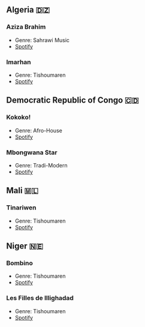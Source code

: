 ## Algeria 🇩🇿
### Aziza Brahim
- Genre: Sahrawi Music
- [Spotify](https://open.spotify.com/artist/0ydDa6afIYote2AtmgSycS?si=9cHxkNeUQ8CJdCKp_MGaUA)

### Imarhan
- Genre: Tishoumaren
- [Spotify](https://open.spotify.com/artist/1KQ1687z0hWSabx0YswG54?si=hUnnGQNxRee25q4_S86MCA)

## Democratic Republic of Congo 🇨🇩
### Kokoko!
- Genre: Afro-House
- [Spotify](https://open.spotify.com/artist/4hkOCqpKuf6KFaQeTGfYNw?si=4nhp1sdKQwWIZiFyvBpWWw)

### Mbongwana Star
- Genre: Tradi-Modern
- [Spotify](https://open.spotify.com/artist/2zvrV2uB7FH9HAGsg93cMy?si=YE8XSvnhSNOq1gpHTgPXow)

## Mali 🇲🇱
### Tinariwen
- Genre: Tishoumaren
- [Spotify](https://open.spotify.com/artist/2sf2owtFSCvz2MLfxmNdkb?si=uKAg_IAhR0qlGPtNSggK0w)

## Niger 🇳🇪
### Bombino
- Genre: Tishoumaren
- [Spotify](https://open.spotify.com/artist/7s4I6rDvTcdBDKElVbtsAN?si=3vTKZxxxTxKDPJQiujtPbQ)

### Les Filles de Illighadad
- Genre: Tishoumaren
- [Spotify](https://open.spotify.com/artist/45EoOvcenErsYkaJUnqjJv?si=MJ7UiSKjQIuiAUASa4MHkg)
